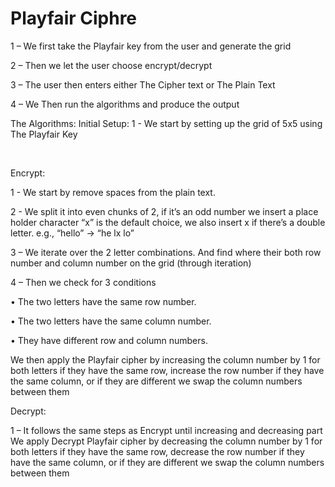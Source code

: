 # Playfair Ciphre



1 – We first take the Playfair key from the user and generate the grid


2 – Then we let the user choose encrypt/decrypt


3 – The user then enters either The Cipher text or The Plain Text

4 – We Then run the algorithms and produce the output 

The Algorithms:
Initial Setup:
1 - We start by setting up the grid of 5x5 using The Playfair Key
	
 

Encrypt:


1 - We start by remove spaces from the plain text. 


2 - We split it into even chunks of 2, if it’s an odd number we insert a place holder character “x” is the default choice, we also insert x if there’s a double letter. e.g., “hello” -> “he lx lo” 

3 – We iterate over the 2 letter combinations. And find where their both row number and column number on the grid (through iteration) 


4 – Then we check for 3 conditions 


•	The two letters have the same row number.


•	The two letters have the same column number.


•	They have different row and column numbers.


We then apply the Playfair cipher by increasing the column number by 1 for both letters if they have the same row, increase the row number if they have the same column, or if they are different we swap the column numbers between them
 


Decrypt:


1 – It follows the same steps as Encrypt until increasing and decreasing part
We apply Decrypt Playfair cipher by decreasing the column number by 1 for both letters if they have the same row, decrease the row number if they have the same column, or if they are different we swap the column numbers between them
